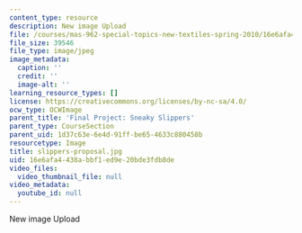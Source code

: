 ```yaml
---
content_type: resource
description: New image Upload
file: /courses/mas-962-special-topics-new-textiles-spring-2010/16e6afa4438abbf1ed9e20bde3fdb8de_slippers-proposal.jpg
file_size: 39546
file_type: image/jpeg
image_metadata:
  caption: ''
  credit: ''
  image-alt: ''
learning_resource_types: []
license: https://creativecommons.org/licenses/by-nc-sa/4.0/
ocw_type: OCWImage
parent_title: 'Final Project: Sneaky Slippers'
parent_type: CourseSection
parent_uid: 1d37c63e-6e4d-91ff-be65-4633c880458b
resourcetype: Image
title: slippers-proposal.jpg
uid: 16e6afa4-438a-bbf1-ed9e-20bde3fdb8de
video_files:
  video_thumbnail_file: null
video_metadata:
  youtube_id: null
---
```

New image Upload
